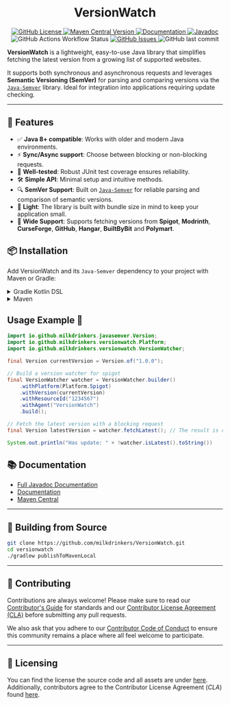 <h1 style="text-align:center;">VersionWatch</h1>

<p style="text-align:center;">
    <a href="https://github.com/milkdrinkers/VersionWatch/blob/main/LICENSE">
        <img alt="GitHub License" src="https://img.shields.io/github/license/milkdrinkers/VersionWatch?style=for-the-badge&color=blue&labelColor=141417">
    </a>
    <a href="https://central.sonatype.com/artifact/io.github.milkdrinkers/versionwatch">
        <img alt="Maven Central Version" src="https://img.shields.io/maven-central/v/io.github.milkdrinkers/versionwatch?style=for-the-badge&labelColor=141417">
    </a>
    <a href="https://milkdrinkers.athyrium.eu/versionwatch">
        <img alt="Documentation" src="https://img.shields.io/badge/DOCUMENTATION-900C3F?style=for-the-badge&labelColor=141417">
    </a>
    <a href="https://javadoc.io/doc/io.github.milkdrinkers/versionwatch">
        <img alt="Javadoc" src="https://img.shields.io/badge/JAVADOC-8A2BE2?style=for-the-badge&labelColor=141417">
    </a>
    <img alt="GitHub Actions Workflow Status" src="https://img.shields.io/github/actions/workflow/status/milkdrinkers/VersionWatch/ci.yml?style=for-the-badge&labelColor=141417">
    <a href="https://github.com/milkdrinkers/VersionWatch/issues">
        <img alt="GitHub Issues" src="https://img.shields.io/github/issues/milkdrinkers/VersionWatch?style=for-the-badge&labelColor=141417">
    </a>
    <img alt="GitHub last commit" src="https://img.shields.io/github/last-commit/milkdrinkers/VersionWatch?style=for-the-badge&labelColor=141417">
</p>

**VersionWatch** is a lightweight, easy-to-use Java library that simplifies fetching the latest version from a growing list of supported websites. 

It supports both synchronous and asynchronous requests and leverages **Semantic Versioning (SemVer)** for parsing and comparing versions via the [`Java-Semver`](https://github.com/MilkDrinkers/Java-Semver) library. Ideal for integration into applications requiring update checking.

---

## 🌟 Features

- ✅ **Java 8+ compatible**: Works with older and modern Java environments.  
- ⚡ **Sync/Async support**: Choose between blocking or non-blocking requests.  
- 🧪 **Well-tested**: Robust JUnit test coverage ensures reliability.  
- 🛠 **Simple API**: Minimal setup and intuitive methods.  
- 🔍 **SemVer Support**: Built on [`Java-Semver`](https://github.com/MilkDrinkers/Java-Semver) for reliable parsing and comparison of semantic versions.  
- 🚀 **Light**: The library is built with bundle size in mind to keep your application small.
- 🧩 **Wide Support**: Supports fetching versions from **Spigot**, **Modrinth**, **CurseForge**, **GitHub**, **Hangar**, **BuiltByBit** and **Polymart**. 

## 📦 Installation

Add VersionWatch and its `Java-Semver` dependency to your project with Maven or Gradle:

<details>
<summary>Gradle Kotlin DSL</summary>

```kotlin
repositories {
    mavenCentral()
}

dependencies {
    implementation("io.github.milkdrinkers:versionwatch:LATEST_VERSION")
    implementation("io.github.milkdrinkers:javasemver:LATEST_VERSION")
}
```
</details>

<details>
<summary>Maven</summary>

```xml
<project>
    <dependencies>
        <dependency>  
            <groupId>io.github.milkdrinkers</groupId>  
            <artifactId>versionwatch</artifactId>  
            <version>LATEST_VERSION</version>  
        </dependency>  
        <dependency>  
            <groupId>io.github.milkdrinkers</groupId>  
            <artifactId>javasemver</artifactId>  
            <version>LATEST_VERSION</version>  
        </dependency>  
    </dependencies>
</project>
```
</details>

## Usage Example 🚀
```java
import io.github.milkdrinkers.javasemver.Version;
import io.github.milkdrinkers.versionwatch.Platform;
import io.github.milkdrinkers.versionwatch.VersionWatcher;

final Version currentVersion = Version.of("1.0.0");

// Build a version watcher for spigot
final VersionWatcher watcher = VersionWatcher.builder()
    .withPlatform(Platform.Spigot)
    .withVersion(currentVersion)
    .withResourceId("1234567")
    .withAgent("VersionWatch")
    .build();

// Fetch the latest version with a blocking request
final Version latestVersion = watcher.fetchLatest(); // The result is cached in the watcher

System.out.println("Has update: " + !watcher.isLatest().toString())  
```

## 📚 Documentation 

- [Full Javadoc Documentation](https://javadoc.io/doc/io.github.milkdrinkers/versionwatch)
- [Documentation](https://milkdrinkers.athyrium.eu/versionwatch)
- [Maven Central](https://central.sonatype.com/artifact/io.github.milkdrinkers/versionwatch)

---

## 🔨 Building from Source 

```bash
git clone https://github.com/milkdrinkers/VersionWatch.git
cd versionwatch
./gradlew publishToMavenLocal
```

---

## 🔧 Contributing

Contributions are always welcome! Please make sure to read our [Contributor's Guide](CONTRIBUTING.md) for standards and our [Contributor License Agreement (CLA)](CONTRIBUTOR_LICENSE_AGREEMENT.md) before submitting any pull requests.

We also ask that you adhere to our [Contributor Code of Conduct](CODE_OF_CONDUCT.md) to ensure this community remains a place where all feel welcome to participate.

---

## 📝 Licensing

You can find the license the source code and all assets are under [here](../LICENSE). Additionally, contributors agree to the Contributor License Agreement \(*CLA*\) found [here](CONTRIBUTOR_LICENSE_AGREEMENT.md).
